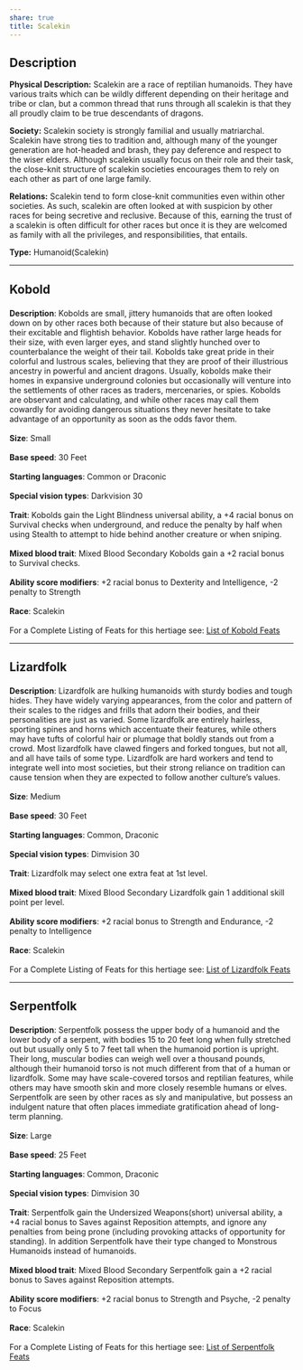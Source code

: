 ```yaml
---
share: true
title: Scalekin
---
```


## Description

**Physical Description:** Scalekin are a race of reptilian humanoids. They have various traits which can be wildly different depending on their heritage and tribe or clan, but a common thread that runs through all scalekin is that they all proudly claim to be true descendants of dragons.

**Society:** Scalekin society is strongly familial and usually matriarchal. Scalekin have strong ties to tradition and, although many of the younger generation are hot-headed and brash, they pay deference and respect to the wiser elders. Although scalekin usually focus on their role and their task, the close-knit structure of scalekin societies encourages them to rely on each other as part of one large family.

**Relations:** Scalekin tend to form close-knit communities even within other societies. As such, scalekin are often looked at with suspicion by other races for being secretive and reclusive. Because of this, earning the trust of a scalekin is often difficult for other races but once it is they are welcomed as family with all the privileges, and responsibilities, that entails.

**Type:** Humanoid(Scalekin)
<span><span><hr></span></span><h2><span><p>Kobold</p></span></h2><p><span><p><b>Description</b>:    Kobolds are small, jittery humanoids that are often looked down on by other races both because of their stature but also because of their excitable and flightish behavior. Kobolds have rather large heads for their size, with even larger eyes, and stand slightly hunched over to counterbalance the weight of their tail. Kobolds take great pride in their colorful and lustrous scales, believing that they are proof of their illustrious ancestry in powerful and ancient dragons. Usually, kobolds make their homes in expansive underground colonies but occasionally will venture into the settlements of other races as traders, mercenaries, or spies. Kobolds are observant and calculating, and while other races may call them cowardly for avoiding dangerous situations they never hesitate to take advantage of an opportunity as soon as the odds favor them.<br><br><b>Size</b>:    Small<br><br><b>Base speed</b>:    30 Feet<br><br><b>Starting languages</b>:    Common or Draconic<br><br><b>Special vision types</b>:    Darkvision 30<br><br><b>Trait</b>:     Kobolds gain the Light Blindness universal ability, a +4 racial bonus on Survival checks when underground, and reduce the penalty by half when using Stealth to attempt to hide behind another creature or when sniping.<br><br><b>Mixed blood trait</b>:    Mixed Blood Secondary Kobolds gain a +2 racial bonus to Survival checks.<br><br><b>Ability score modifiers</b>:    +2 racial bonus to Dexterity and Intelligence, -2 penalty to Strength<br><br><b>Race</b>:    Scalekin<br><br>For a Complete Listing of Feats for this hertiage see: <a data-href="List of Kobold Feats" href="List of Kobold Feats" class="internal-link" target="_blank" rel="noopener">List of Kobold Feats</a></p></span></p><span><span><hr></span></span><h2><span><p>Lizardfolk</p></span></h2><p><span><p><b>Description</b>:    Lizardfolk are hulking humanoids with sturdy bodies and tough hides. They have widely varying appearances, from the color and pattern of their scales to the ridges and frills that adorn their bodies, and their personalities are just as varied. Some lizardfolk are entirely hairless, sporting spines and horns which accentuate their features, while others may have tufts of colorful hair or plumage that boldly stands out from a crowd. Most lizardfolk have clawed fingers and forked tongues, but not all, and all have tails of some type. Lizardfolk are hard workers and tend to integrate well into most societies, but their strong reliance on tradition can cause tension when they are expected to follow another culture’s values.<br><br><b>Size</b>:    Medium<br><br><b>Base speed</b>:    30 Feet<br><br><b>Starting languages</b>:    Common, Draconic<br><br><b>Special vision types</b>:    Dimvision 30<br><br><b>Trait</b>:    Lizardfolk may select one extra feat at 1st level.<br><br><b>Mixed blood trait</b>:    Mixed Blood Secondary Lizardfolk gain 1 additional skill point per level.<br><br><b>Ability score modifiers</b>:    +2 racial bonus to Strength and Endurance, -2 penalty to Intelligence<br><br><b>Race</b>:    Scalekin<br><br>For a Complete Listing of Feats for this hertiage see: <a data-href="List of Lizardfolk Feats" href="List of Lizardfolk Feats" class="internal-link" target="_blank" rel="noopener">List of Lizardfolk Feats</a></p></span></p><span><span><hr></span></span><h2><span><p>Serpentfolk</p></span></h2><p><span><p><b>Description</b>:    Serpentfolk possess the upper body of a humanoid and the lower body of a serpent, with bodies 15 to 20 feet long when fully stretched out but usually only 5 to 7 feet tall when the humanoid portion is upright. Their long, muscular bodies can weigh well over a thousand pounds, although their humanoid torso is not much different from that of a human or lizardfolk. Some may have scale-covered torsos and reptilian features, while others may have smooth skin and more closely resemble humans or elves. Serpentfolk are seen by other races as sly and manipulative, but possess an indulgent nature that often places immediate gratification ahead of long-term planning.<br><br><b>Size</b>:    Large<br><br><b>Base speed</b>:    25 Feet<br><br><b>Starting languages</b>:    Common, Draconic<br><br><b>Special vision types</b>:    Dimvision 30<br><br><b>Trait</b>:    Serpentfolk gain the Undersized Weapons(short) universal ability, a +4 racial bonus to Saves against Reposition attempts, and ignore any penalties from being prone (including provoking attacks of opportunity for standing). In addition Serpentfolk have their type changed to Monstrous Humanoids instead of humanoids.<br><br><b>Mixed blood trait</b>:    Mixed Blood Secondary Serpentfolk gain a +2 racial bonus to Saves against Reposition attempts.<br><br><b>Ability score modifiers</b>:    +2 racial bonus to Strength and Psyche, -2 penalty to Focus<br><br><b>Race</b>:    Scalekin<br><br>For a Complete Listing of Feats for this hertiage see: <a data-href="List of Serpentfolk Feats" href="List of Serpentfolk Feats" class="internal-link" target="_blank" rel="noopener">List of Serpentfolk Feats</a></p></span></p>